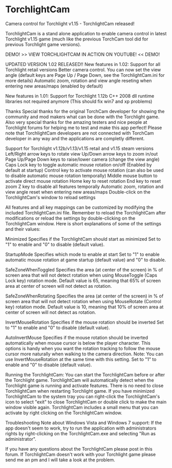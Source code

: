 TorchlightCam
=============

Camera control for Torchlight v1.15 - TorchlightCam released!

TorchlightCam is a stand alone application to enable camera control in latest Torchlight v1.15 game (much like the previous TorchCam tool did for previous Torchlight game versions).

DEMO! >> VIEW TORCHLIGHTCAM IN ACTION ON YOUTUBE! << DEMO!

UPDATED VERSION 1.02 RELEASED!!
New features in 1.02:
Support for all Torchlight retail versions
Better camera control. You can now set the view angle (default keys are Page Up / Page Down, see the TorchlightCam.ini for more details)
Automatic zoom, rotation and view angle reseting when entering new areas/maps (enabled by default)

New features in 1.01:
Support for Torchlight 1.12b
C++ 2008 dll runtime libraries not required anymore (This should fix win7 and xp problems)

Thanks
Special thanks for the original TorchCam developer for showing the community and mod makers what can be done with the Torchlight game.
Also very special thanks for the amazing testers and nice people at Torchlight forums for helping me to test and make this app perfect!
Please note that TorchlightCam developers are not connected with TorchCam developer in any way and the applications are completly different.

Support for Torchlight v1.12b/v1.13/v1.15 retail and v1.15 steam versions
Left/Right arrow keys to rotate view
Up/Down arrow keys to zoom in/out
Page Up/Page Down keys to raise/lower camera (change the view angle)
Caps Lock key to toggle automatic mouse rotation on/off (Enabled by default at startup)
Control key to activate mouse rotation (can also be used to disable automatic mouse rotation temporally)
Middle mouse button to activate direct mouse rotation
Home key to reset rotation
End key to reset zoom
Z key to disable all features temporally
Automatic zoom, rotation and view angle reset when entering new areas/maps
Double-click on the TorchlightCam's window to reload settings


All features and all key mappings can be customized by modifying the included TorchlightCam.ini file. Remember to reload the TorchlightCam after modifications or reload the settings by double-clicking on the TorchlightCam window.
Here is short explanations of some of the settings and their values:

Minimized
Specifies if the TorchlightCam should start as minimized
Set to "1" to enable and "0" to disable (default value).

StartupMode
Specifies which mode to enable at start
Set to "1" to enable automatic mouse rotation at game startup (default value) and "0" to disable.

SafeZoneWhenToggled
Specifies the area (at center of the screen) in % of screen area that will not detect rotation when using MouseToggle (Caps Lock key) rotation mode.
Default value is 65, meaning that 65% of screen area at center of screen will not detect as rotation.

SafeZoneWhenRotating
Specifies the area (at center of the screen) in % of screen area that will not detect rotation when using MouseRotate (Control key) rotation mode.
Default value is 10, meaning that 10% of screen area at center of screen will not detect as rotation.

InvertMouseRotation
Specifies if the mouse rotation should be inverted
Set to "1" to enable and "0" to disable (default value).

AutoInvertMouse
Specifies if the mouse rotation should be inverted automatically when mouse cursor is below the player character.
This options is handy when you want the rotation tracking to follow the mouse cursor more naturally when walking to the camera direction.
Note: You can use InvertMouseRotation at the same time with this setting.
Set to "1" to enable and "0" to disable (default value).

Running the TorchlightCam:
You can start the TorchlightCam before or after the Torchlight game. TorchlightCam will automatically detect when the Torchlight game is running and activate features. There is no need to close TorchlightCam when restarting Torchlight game. If you have minimized TorchlightCam to the system tray you can right-click the TorchlightCam's icon to select "exit" to close TorchlightCam or double click to make the main window visible again. TorchlightCam includes a small menu that you can activate by right clicking on the TorchlightCam window.

Troubleshooting
Note about Windows Vista and Windows 7 support: If the app doesn't seem to work, try to run the application with administrators rights by right-clicking on the TorchlightCam.exe and selecting "Run as administrator".

If you have any questions about the TorchlightCam please post in this forum. If TorchlightCam doesn't work with your Torchlight game please send me an pm and I will take a look at the problem.
